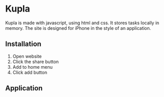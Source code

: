 # Kupla

Kupla is made with javascript, using html and css. It stores tasks locally in memory. The site is designed for iPhone in the style of an application.

## Installation

1. Open website
2. Click the share button
3. Add to home menu
4. Click add button

## Application

